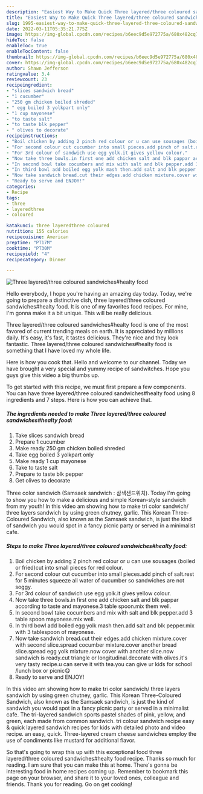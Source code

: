 ```yaml
---
description: "Easiest Way to Make Quick Three layered/three coloured sandwiches#healty food"
title: "Easiest Way to Make Quick Three layered/three coloured sandwiches#healty food"
slug: 1995-easiest-way-to-make-quick-three-layered-three-coloured-sandwicheshealty-food
date: 2022-03-11T05:35:21.775Z
image: https://img-global.cpcdn.com/recipes/b6eec9d5e972775a/680x482cq70/three-layeredthree-coloured-sandwicheshealty-food-recipe-main-photo.jpg
hideToc: false
enableToc: true
enableTocContent: false
thumbnail: https://img-global.cpcdn.com/recipes/b6eec9d5e972775a/680x482cq70/three-layeredthree-coloured-sandwicheshealty-food-recipe-main-photo.jpg
cover: https://img-global.cpcdn.com/recipes/b6eec9d5e972775a/680x482cq70/three-layeredthree-coloured-sandwicheshealty-food-recipe-main-photo.jpg
author: Shawn Jefferson
ratingvalue: 3.4
reviewcount: 23
recipeingredient:
- "slices sandwich bread"
- "1 cucumber"
- "250 gm chicken boiled shreded"
- " egg boiled 3 yolkpart only"
- "1 cup mayonese"
- "to taste salt"
- "to taste blk pepper"
- " olives to decorate"
recipeinstructions:
- "Boil chicken by adding 2 pinch red colour or u can use sousages (boiled or fried)cut into small pieces for red colour."
- "For second colour cut cucumber into small pieces.add pinch of salt.rest for 5 minutes squeeze all water of cucumber so sandwiches are not soggy."
- "For 3rd colour of sandwich use egg yolk.it gives yellow colour."
- "Now take three bowls.in first one add chicken salt and blk pappar according to taste and mayonese.3 table spoon.mix them well."
- "In second bowl take cocumbers and mix with salt and blk pepper.add 3 table spoon mayonese.mix well."
- "In third bowl add boiled egg yolk mash then.add salt and blk pepper.mix with 3 tablespoon of mayonese."
- "Now take sandwich bread.cut their edges.add chicken mixture.cover with second slice.spread cocumber mixture.cover another bread slice.spread egg yolk mixture.now cover with another slice.now sandwich is ready.cut triangle or longitudinal.decorate with olives.it&#39;s very tasty recipe.u can serve it with tea.you can give ur kids for school /lunch box or picnic😋"
- "Ready to serve and ENJOY!"
categories:
- Recipe
tags:
- three
- layeredthree
- coloured

katakunci: three layeredthree coloured 
nutrition: 155 calories
recipecuisine: American
preptime: "PT17M"
cooktime: "PT30M"
recipeyield: "4"
recipecategory: Dinner

---
```



![Three layered/three coloured sandwiches#healty food](https://img-global.cpcdn.com/recipes/b6eec9d5e972775a/680x482cq70/three-layeredthree-coloured-sandwicheshealty-food-recipe-main-photo.jpg)

Hello everybody, I hope you're having an amazing day today. Today, we're going to prepare a distinctive dish, three layered/three coloured sandwiches#healty food. It is one of my favorites food recipes. For mine, I'm gonna make it a bit unique. This will be really delicious.

Three layered/three coloured sandwiches#healty food is one of the most favored of current trending meals on earth. It is appreciated by millions daily. It's easy, it's fast, it tastes delicious. They're nice and they look fantastic. Three layered/three coloured sandwiches#healty food is something that I have loved my whole life.

Here is how you cook that. Hello and welcome to our channel. Today we have brought a very special and yummy recipe of sandwitches. Hope you guys give this video a big thumbs up.


To get started with this recipe, we must first prepare a few components. You can have three layered/three coloured sandwiches#healty food using 8 ingredients and 7 steps. Here is how you can achieve that.

<!--inarticleads1-->

##### The ingredients needed to make Three layered/three coloured sandwiches#healty food:

1. Take slices sandwich bread
1. Prepare 1 cucumber
1. Make ready 250 gm chicken boiled shreded
1. Take  egg boiled 3 yolkpart only
1. Make ready 1 cup mayonese
1. Take to taste salt
1. Prepare to taste blk pepper
1. Get  olives to decorate


Three color sandwich (Samsaek sandwich : 삼색샌드위치). Today I&#39;m going to show you how to make a delicious and simple Korean-style sandwich from my youth! In this video am showing how to make tri color sandwich/ three layers sandwich by using green chutney, garlic. This Korean Three-Coloured Sandwich, also known as the Samsaek sandwich, is just the kind of sandwich you would spot in a fancy picnic party or served in a minimalist cafe. 

<!--inarticleads2-->

##### Steps to make Three layered/three coloured sandwiches#healty food:

1. Boil chicken by adding 2 pinch red colour or u can use sousages (boiled or fried)cut into small pieces for red colour.
1. For second colour cut cucumber into small pieces.add pinch of salt.rest for 5 minutes squeeze all water of cucumber so sandwiches are not soggy.
1. For 3rd colour of sandwich use egg yolk.it gives yellow colour.
1. Now take three bowls.in first one add chicken salt and blk pappar according to taste and mayonese.3 table spoon.mix them well.
1. In second bowl take cocumbers and mix with salt and blk pepper.add 3 table spoon mayonese.mix well.
1. In third bowl add boiled egg yolk mash then.add salt and blk pepper.mix with 3 tablespoon of mayonese.
1. Now take sandwich bread.cut their edges.add chicken mixture.cover with second slice.spread cocumber mixture.cover another bread slice.spread egg yolk mixture.now cover with another slice.now sandwich is ready.cut triangle or longitudinal.decorate with olives.it&#39;s very tasty recipe.u can serve it with tea.you can give ur kids for school /lunch box or picnic😋
1. Ready to serve and ENJOY!

In this video am showing how to make tri color sandwich/ three layers sandwich by using green chutney, garlic. This Korean Three-Coloured Sandwich, also known as the Samsaek sandwich, is just the kind of sandwich you would spot in a fancy picnic party or served in a minimalist cafe. The tri-layered sandwich sports pastel shades of pink, yellow, and green, each made from common sandwich. tri colour sandwich recipe easy &amp; quick layered sandwich recipes for kids with detailed photo and video recipe. an easy, quick. Three-layered cream cheese sandwiches employ the use of condiments like mustard for additional flavor. 

So that's going to wrap this up with this exceptional food three layered/three coloured sandwiches#healty food recipe. Thanks so much for reading. I am sure that you can make this at home. There's gonna be interesting food in home recipes coming up. Remember to bookmark this page on your browser, and share it to your loved ones, colleague and friends. Thank you for reading. Go on get cooking!
